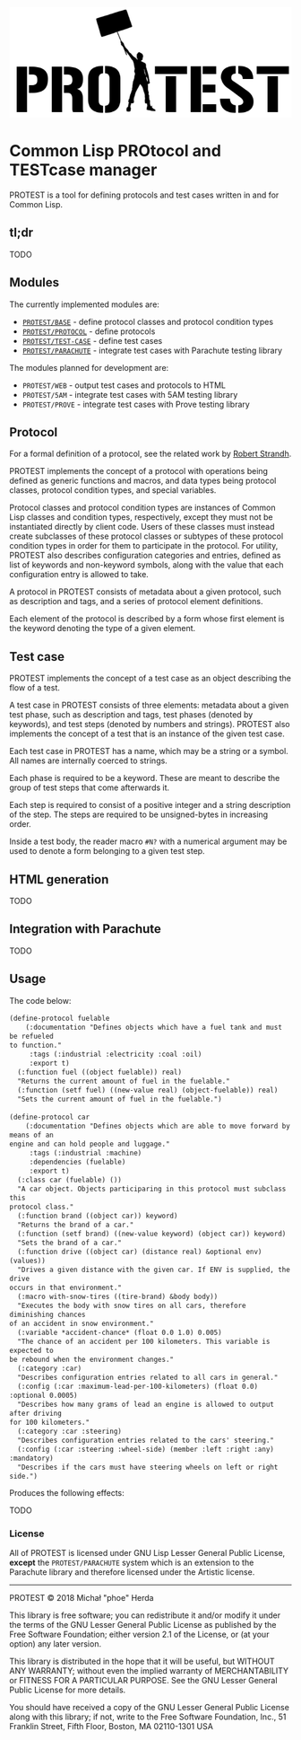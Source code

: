 <p align="center">
  <img src="doc/logo.png">
</p>

# Common Lisp PROtocol and TESTcase manager

PROTEST is a tool for defining protocols and test cases written in and for
Common Lisp.

## tl;dr

TODO

## Modules

The currently implemented modules are:

  * [`PROTEST/BASE`](src/base/README.md) - define protocol classes and protocol condition types
  * [`PROTEST/PROTOCOL`](src/protocol/README.md) - define protocols
  * [`PROTEST/TEST-CASE`](src/test-case/README.md) - define test cases
  * [`PROTEST/PARACHUTE`](src/parachute/README.md) - integrate test cases with Parachute testing library

The modules planned for development are:

  * `PROTEST/WEB` - output test cases and protocols to HTML
  * `PROTEST/5AM` - integrate test cases with 5AM testing library
  * `PROTEST/PROVE` - integrate test cases with Prove testing library

## Protocol

For a formal definition of a protocol, see the related work by
[Robert Strandh](http://metamodular.com/protocol.pdf).

PROTEST implements the concept of a protocol with operations being defined as
generic functions and macros, and data types being protocol classes, protocol
condition types, and special variables.

Protocol classes and protocol condition types are instances of Common Lisp
classes and condition types, respectively, except they must not be instantiated
directly by client code. Users of these classes must instead create subclasses
of these protocol classes or subtypes of these protocol condition types in order
for them to participate in the protocol. For utility, PROTEST also describes
configuration categories and entries, defined as list of keywords and
non-keyword symbols, along with the value that each configuration entry is
allowed to take.

A protocol in PROTEST consists of metadata about a given protocol, such as
description and tags, and a series of protocol element definitions.

Each element of the protocol is described by a form whose first element is the
keyword denoting the type of a given element.

## Test case

PROTEST implements the concept of a test case as an object describing the flow
of a test.

A test case in PROTEST consists of three elements: metadata about a
given test phase, such as description and tags, test phases (denoted by
keywords), and test steps (denoted by numbers and strings). PROTEST also
implements the concept of a test that is an instance of the given test case.

Each test case in PROTEST has a name, which may be a string or a symbol. All names
are internally coerced to strings.

Each phase is required to be a keyword. These are meant to describe the group of
test steps that come afterwards it.

Each step is required to consist of a positive integer and a string
description of the step. The steps are required to be unsigned-bytes in
increasing order.

Inside a test body, the reader macro `#N?` with a numerical argument may be
used to denote a form belonging to a given test step.

## HTML generation

TODO

## Integration with Parachute

TODO

## Usage
The code below:

```common-lisp
(define-protocol fuelable
    (:documentation "Defines objects which have a fuel tank and must be refueled
to function."
     :tags (:industrial :electricity :coal :oil)
     :export t)
  (:function fuel ((object fuelable)) real)
  "Returns the current amount of fuel in the fuelable."
  (:function (setf fuel) ((new-value real) (object-fuelable)) real)
  "Sets the current amount of fuel in the fuelable.")

(define-protocol car
    (:documentation "Defines objects which are able to move forward by means of an
engine and can hold people and luggage."
     :tags (:industrial :machine)
     :dependencies (fuelable)
     :export t)
  (:class car (fuelable) ())
  "A car object. Objects participaring in this protocol must subclass this
protocol class."
  (:function brand ((object car)) keyword)
  "Returns the brand of a car."
  (:function (setf brand) ((new-value keyword) (object car)) keyword)
  "Sets the brand of a car."
  (:function drive ((object car) (distance real) &optional env) (values))
  "Drives a given distance with the given car. If ENV is supplied, the drive
occurs in that environment."
  (:macro with-snow-tires ((tire-brand) &body body))
  "Executes the body with snow tires on all cars, therefore diminishing chances
of an accident in snow environment."
  (:variable *accident-chance* (float 0.0 1.0) 0.005)
  "The chance of an accident per 100 kilometers. This variable is expected to
be rebound when the environment changes."
  (:category :car)
  "Describes configuration entries related to all cars in general."
  (:config (:car :maximum-lead-per-100-kilometers) (float 0.0) :optional 0.0005)
  "Describes how many grams of lead an engine is allowed to output after driving
for 100 kilometers."
  (:category :car :steering)
  "Describes configuration entries related to the cars' steering."
  (:config (:car :steering :wheel-side) (member :left :right :any) :mandatory)
  "Describes if the cars must have steering wheels on left or right side.")
  ```

Produces the following effects:

TODO

### License

All of PROTEST is licensed under GNU Lisp Lesser General Public License,
**except** the `PROTEST/PARACHUTE` system which is an extension to the Parachute
library and therefore licensed under the Artistic license.

-----------

PROTEST © 2018 Michał "phoe" Herda

This library is free software; you can redistribute it and/or modify it under
the terms of the GNU Lesser General Public License as published by the Free
Software Foundation; either version 2.1 of the License, or (at your option) any
later version.

This library is distributed in the hope that it will be useful, but WITHOUT ANY
WARRANTY; without even the implied warranty of MERCHANTABILITY or FITNESS FOR A
PARTICULAR PURPOSE. See the GNU Lesser General Public License for more details.

You should have received a copy of the GNU Lesser General Public License along
with this library; if not, write to the Free Software Foundation, Inc., 51
Franklin Street, Fifth Floor, Boston, MA 02110-1301 USA
